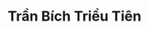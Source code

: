 ---
layout: album_gallery
resource: instagram
title: "Trần Bích Triều Tiên"
description: "Instagram albums of Trần Bích Triều Tiên</br>. Username: tienbabie_24"
active: gallery
images:
- image_path: /tienbabie_24/contset_2/1751577209029930_484786593_1799865634201087_3269538601274898964_n.jpg
  gallery-folder: /gallery/tienbabie_24/contset_2/
  gallery-name: contset_2
  gallery-date: April 2025
- image_path: /tienbabie_24/contset_3/1783766765810974_480704403_1783767375810913_8599142710249973259_n.jpg
  gallery-folder: /gallery/tienbabie_24/contset_3/
  gallery-name: contset_3
  gallery-date: April 2025
- image_path: /tienbabie_24/contset_4/1718640618990256_484031943_1799027640951553_3072238466194472375_n.jpg
  gallery-folder: /gallery/tienbabie_24/contset_4/
  gallery-name: contset_4
  gallery-date: April 2025
- image_path: /tienbabie_24/quandai/20241204_130940_469206803_1793073097895504_5894654881607431534_n.jpg
  gallery-folder: /gallery/tienbabie_24/quandai/
  gallery-name: quandai
  gallery-date: April 2025
- image_path: /tienbabie_24/quanngan/1349304072590581_476229013_1771502373704080_6518540445452054653_n.jpg
  gallery-folder: /gallery/tienbabie_24/quanngan/
  gallery-name: quanngan
  gallery-date: April 2025
- image_path: /tienbabie_24/vaydai_1/20240404_181916_435301513_2115155475537757_1084916433922434519_n.jpg
  gallery-folder: /gallery/tienbabie_24/vaydai_1/
  gallery-name: vaydai_1
  gallery-date: April 2025
- image_path: /tienbabie_24/vaydai_2/1349871615867160_476208619_1771503967037254_614147492127364636_n.jpg
  gallery-folder: /gallery/tienbabie_24/vaydai_2/
  gallery-name: vaydai_2
  gallery-date: April 2025
- image_path: /tienbabie_24/VayNgan_1/20240612_174850_448202956_1678373196240567_5571227101626011359_n.jpg
  gallery-folder: /gallery/tienbabie_24/VayNgan_1/
  gallery-name: VayNgan_1
  gallery-date: April 2025
- image_path: /tienbabie_24/VayNgan_2/1772698780251106_485029912_1800589787462005_7833978729543000717_n.jpg
  gallery-folder: /gallery/tienbabie_24/VayNgan_2/
  gallery-name: VayNgan_2
  gallery-date: April 2025
- image_path: /tienbabie_24/VayNgan_3/20231118_194521_402876115_856655082533876_502795397900116137_n.jpg
  gallery-folder: /gallery/tienbabie_24/VayNgan_3/
  gallery-name: VayNgan_3
  gallery-date: April 2025
- image_path: /tienbabie_24/VayNgan_4/20231228_210433_413929472_1577035113047359_1301947809142898181_n.jpg
  gallery-folder: /gallery/tienbabie_24/VayNgan_4/
  gallery-name: VayNgan_4
  gallery-date: April 2025
- image_path: /tienbabie_24/VayNgan_somi/1624177501769902_481468106_1791275908393393_8984896060028070767_n.jpg
  gallery-folder: /gallery/tienbabie_24/VayNgan_somi/
  gallery-name: VayNgan_somi
  gallery-date: April 2025
---